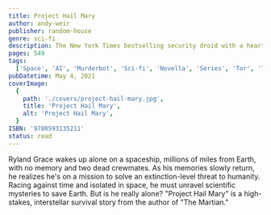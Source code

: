 ```yaml
---
title: Project Hail Mary
author: andy-weir
publisher: random-house
genre: sci-fi
description: The New York Times bestselling security droid with a heart (though it wouldn't admit it!) is back in Fugitive Telemetry!
pages: 549
tags:
  ['Space', 'AI', 'Murderbot', 'Sci-fi', 'Novella', 'Series', 'Tor', 'Tor.com']
pubDatetime: May 4, 2021
coverImage:
  {
    path: './covers/project-hail-mary.jpg',
    title: 'Project Hail Mary',
    alt: 'Project Hail Mary',
  }
ISBN: '9780593135211'
status: read
---
```


Ryland Grace wakes up alone on a spaceship, millions of miles from Earth, with no memory and two dead crewmates. As his memories slowly return, he realizes he's on a mission to solve an extinction-level threat to humanity. Racing against time and isolated in space, he must unravel scientific mysteries to save Earth. But is he really alone? "Project Hail Mary" is a high-stakes, interstellar survival story from the author of "The Martian."
